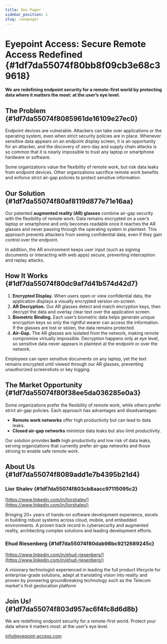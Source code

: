 ```yaml
---
title: One Pager
sidebar_position: 1
slug: /onepager
---
```




# Eyepoint Access: Secure Remote Access Redefined {#1df7da55074f80bb8f09cb3e68c39618}


**We are redefining endpoint security for a remote-first world by protecting data where it matters the most: at the user’s eye level.**


## **The Problem** {#1df7da55074f8085961de16109e27ec0}


Endpoint devices are vulnerable. Attackers can take over applications or the operating system, even when strict security policies are in place. Whenever sensitive data appears on an endpoint display screen, it is an opportunity for an attacker, and the discovery of zero-day and supply chain attacks is so common that it is nearly impossible to trust any laptop or smartphone hardware or software. 


Some organizations value the flexibility of remote work, but risk data leaks from endpoint devices. Other organizations sacrifice remote work benefits and enforce strict air-gap policies to protect sensitive information.


## **Our Solution** {#1df7da55074f80af8119d877e71e16aa}


Our patented **augmented reality (AR) glasses** combine air-gap security with the flexibility of remote work. Data remains encrypted on a user’s laptop or smartphone and only becomes readable once it reaches the AR glasses and never passing through the operating system in plaintext. This approach prevents attackers from seeing confidential data, even if they gain control over the endpoint.


In addition, the AR environment keeps user input (such as signing documents or interacting with web apps) secure, preventing interception and replay attacks.


## **How It Works** {#1df7da55074f80dc9af7d41b574d42d7}

1. **Encrypted Display.** When users open or view confidential data, the application displays a visually encrypted version on-screen.
2. **AR Decryption.** Our AR glasses detect and match encryption keys, then decrypt the data and overlay clear text over the application screen.
3. **Biometric Binding.** Each user’s biometric data helps generate unique encryption keys so only the rightful wearer can access the information. If the glasses are lost or stolen, the data remains protected.
4. **Air-Gap.** The AR glasses are isolated from the network, making remote compromise virtually impossible. Decryption happens only at eye level, so sensitive data never appears in plaintext at the endpoint or over the network.

Employees can open sensitive documents on any laptop, yet the text remains encrypted until viewed through our AR glasses, preventing unauthorized screenshots or key logging.


## **The Market Opportunity** {#1df7da55074f80f38ee5da036285e0a3}


Some organizations prefer the flexibility of remote work, while others prefer strict air-gap policies. Each approach has advantages and disadvantages:

- **Remote work networks** offer high productivity but can lead to data leaks.
- **Closed air-gap networks** minimize data leaks but also limit productivity.

Our solution provides **both** high productivity and low risk of data leaks, serving organizations that currently prefer air-gap networks and those striving to enable safe remote work.


## **About Us** {#1df7da55074f8089add1e7b4395b21d4}


### **Lior Shalev** {#1df7da55074f803cb8aacc97115095c2}


[https://www.linkedin.com/in/liorshalev/](https://www.linkedin.com/in/liorshalev/)


Bringing 20+ years of hands-on software development experience, excels in building robust systems across cloud, mobile, and embedded environments. A proven track record in cybersecurity and augmented reality, architecting complex solutions and leading development efforts.


### Ehud Riesenberg {#1df7da55074f80dab98bc9212689245c}


[https://www.linkedin.com/in/ehud-riesenberg/](https://www.linkedin.com/in/ehud-riesenberg/)


A visionary technologist experienced in leading the full product lifecycle for enterprise-grade solutions, adept at translating vision into reality and proven by pioneering groundbreaking technology such as the Telecom market's first geolocation platform


## **Join Us!** {#1df7da55074f803d957ac6f4fc8d6d8b}


We are redefining endpoint security for a remote-first world. Protect your data where it matters most: at the user’s eye level.


[info@eyepoint-access.com](mailto:info@eyepoint-access.com)

